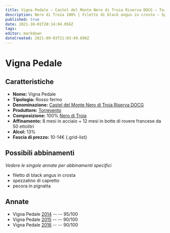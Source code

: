 ```yaml
---
title: Vigna Pedale – Castel del Monte Nero di Troia Riserva DOCG – Torrevento – Puglia (IT) – 10-14€ – 4★-5★
description: Nero di Troia 100% | Filetto di black angus in crosta – Spezzatino di capretto – Pecora in pignatta
published: true
date: 2021-10-01T20:14:04.056Z
tags: 
editor: markdown
dateCreated: 2021-09-03T21:03:49.690Z
---
```


# Vigna Pedale

## Caratteristiche
- **Nome:** Vigna Pedale
- **Tipologia:** Rosso fermo
- **Denominazione:** [Castel del Monte Nero di Troia Riserva DOCG](/denominazioni/Italia/Puglia/DOCG/Castel-del-Monte-Nero-di-Troia-Riserva)
- **Produttore:** [Torrevento](/produttori/Italia/Puglia/Torrevento) 
- **Composizione:** 100% [Nero di Troia](/vitigni/Italia/nero-di-troia)
- **Affinamento:** 8 mesi in acciaio + 12 mesi in botte di rovere francese da 50 ettolitri
- **Alcol:** 13%
- **Fascia di prezzo:** 10-14€
{.grid-list}



## Possibili abbinamenti
*Vedere le singole annate per abbinamenti specifici*

- filetto di black angus in crosta 
- spezzatino di capretto 
- pecora in pignatta

## Annate
- Vigna Pedale [2014](vini/Italia/Puglia/Torrevento/Vigna-Pedale/2014) -- <span class="star-5"></span> -- 95/100
- Vigna Pedale [2015](vini/Italia/Puglia/Torrevento/Vigna-Pedale/2015) -- <span class="star-4"></span> -- 90/100
- Vigna Pedale [2016](vini/Italia/Puglia/Torrevento/Vigna-Pedale/2016) -- <span class="star-4"></span> -- 90/100
